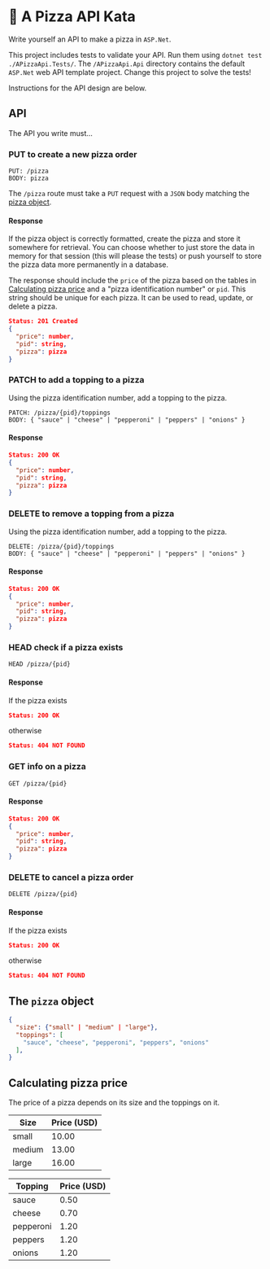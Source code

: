 # 🍕 A Pizza API Kata

Write yourself an API to make a pizza in `ASP.Net`.

This project includes tests to validate your API. Run them using `dotnet test ./APizzaApi.Tests/`. The `/APizzaApi.Api` directory contains the default `ASP.Net` web API template project. Change this project to solve the tests!

Instructions for the API design are below.

## API

The API you write must...

### PUT to create a new pizza order

``` text
PUT: /pizza
BODY: pizza
```

The `/pizza` route must take a `PUT` request with a `JSON` body matching the [pizza object](#the-pizza-object).

#### Response

If the pizza object is correctly formatted, create the pizza and store it somewhere for retrieval. You can choose whether to just store the data in memory for that session (this will please the tests) or push yourself to store the pizza data more permanently in a database.

The response should include the `price` of the pizza based on the tables in [Calculating pizza price](#calculating-pizza-price) and a "pizza identification number" or `pid`. This string should be unique for each pizza. It can be used to read, update, or delete a pizza.

``` json
Status: 201 Created
{
  "price": number,
  "pid": string,
  "pizza": pizza
}
```

### PATCH to add a topping to a pizza

Using the pizza identification number, add a topping to the pizza.

``` text
PATCH: /pizza/{pid}/toppings
BODY: { "sauce" | "cheese" | "pepperoni" | "peppers" | "onions" }
```

#### Response

``` json
Status: 200 OK
{
  "price": number,
  "pid": string,
  "pizza": pizza
}
```

### DELETE to remove a topping from a pizza

Using the pizza identification number, add a topping to the pizza.

``` text
DELETE: /pizza/{pid}/toppings
BODY: { "sauce" | "cheese" | "pepperoni" | "peppers" | "onions" }
```

#### Response

``` json
Status: 200 OK
{
  "price": number,
  "pid": string,
  "pizza": pizza
}
```

### HEAD check if a pizza exists

``` text
HEAD /pizza/{pid}
```

#### Response

If the pizza exists

``` json
Status: 200 OK
```

otherwise

``` json
Status: 404 NOT FOUND
```

### GET info on a pizza

``` text
GET /pizza/{pid}
```

#### Response

``` json
Status: 200 OK
{
  "price": number,
  "pid": string,
  "pizza": pizza
}
```

### DELETE to cancel a pizza order

``` text
DELETE /pizza/{pid}
```

#### Response

If the pizza exists

``` json
Status: 200 OK
```

otherwise

``` json
Status: 404 NOT FOUND
```

## The `pizza` object

``` json
{
  "size": {"small" | "medium" | "large"},
  "toppings": [
    "sauce", "cheese", "pepperoni", "peppers", "onions"
  ],
}
```

## Calculating pizza price

The price of a pizza depends on its size and the toppings on it.

| Size   | Price (USD) |
| ------ | ----------- |
| small  | 10.00       |
| medium | 13.00       |
| large  | 16.00       |

| Topping   | Price (USD) |
| --------- | ----------- |
| sauce     | 0.50        |
| cheese    | 0.70        |
| pepperoni | 1.20        |
| peppers   | 1.20        |
| onions    | 1.20        |
